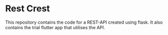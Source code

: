 # Rest Crest
This repository contains the code for a REST-API created using flask. It also contains the trial flutter app that utilises the API.
